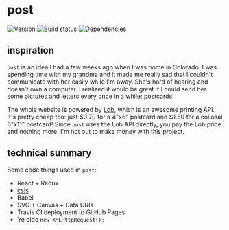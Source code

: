 # post

[![Version][version-badge]][version-href]
[![Build status][build-badge]][build-href]
[![Dependencies][deps-badge]][deps-href]


## inspiration

`post` is an idea I had a few weeks ago when I was home in Colorado.  I was spending time with my grandma and it made me really sad that I couldn't communicate with her easily while I'm away.  She's hard of hearing and doesn't own a computer.  I realized it would be great if I could send her some pictures and letters every once in a while: postcards!

The whole website is powered by [Lob](https://lob.com/), which is an awesome printing API.  It's pretty cheap too: just $0.70 for a 4"x6" postcard and $1.50 for a collosal 6"x11" postcard!  Since `post` uses the Lob API directly, you pay the Lob price and nothing more.  I'm not out to make money with this project.


## technical summary

Some code things used in `post`:

* React + Redux
* [csjs](https://github.com/rtsao/csjs)
* Babel
* SVG + Canvas + Data URIs
* Travis CI deployment to GitHub Pages
* Ye olde `new XMLHttpRequest();`


[version-badge]: https://img.shields.io/github/tag/scott113341/post.svg?label=version&style=flat-square
[version-href]: https://github.com/scott113341/post/tags

[build-badge]: https://img.shields.io/travis/scott113341/post.svg?style=flat-square
[build-href]: https://travis-ci.org/scott113341/post

[deps-badge]: https://img.shields.io/david/dev/scott113341/post.svg?style=flat-square
[deps-href]: https://david-dm.org/scott113341/post#info=devDependencies
